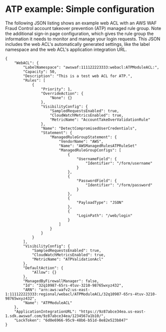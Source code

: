 # ATP example: Simple configuration<a name="waf-atp-control-example-basic"></a>

The following JSON listing shows an example web ACL with an AWS WAF Fraud Control account takeover prevention \(ATP\) managed rule group\. Note the additional sign\-in page configuration, which gives the rule group the information it needs to monitor and manage your login requests\. This JSON includes the web ACL's automatically generated settings, like the label namespace and the web ACL's application integration URL\.

```
{
    "WebACL": {
        "LabelNamespace": "awswaf:111122223333:webacl:ATPModuleACL:",
        "Capacity": 50,
        "Description": "This is a test web ACL for ATP.",
        "Rules": [
            {
                "Priority": 1,
                "OverrideAction": {
                    "None": {}
                },
                "VisibilityConfig": {
                    "SampledRequestsEnabled": true,
                    "CloudWatchMetricsEnabled": true,
                    "MetricName": "AccountTakeOverValidationRule"
                },
                "Name": "DetectCompromisedUserCredentials",
                "Statement": {
                    "ManagedRuleGroupStatement": {
                        "VendorName": "AWS",
                        "Name": "AWSManagedRulesATPRuleSet"
                        "ManagedRuleGroupConfigs": [
                            {
                                "UsernameField": {
                                    "Identifier": "/form/username"
                                }
                            },
                            {
                                "PasswordField": {
                                    "Identifier": "/form/password"
                                }
                            },
                            {
                                "PayloadType": "JSON"
                            },
                            {
                                "LoginPath": "/web/login"
                            }
                        ]
                    }
                }
            }
        ],
        "VisibilityConfig": {
            "SampledRequestsEnabled": true,
            "CloudWatchMetricsEnabled": true,
            "MetricName": "ATPValidationAcl"
        },
        "DefaultAction": {
            "Allow": {}
        },
        "ManagedByFirewallManager": false,
        "Id": "32q10987-65rs-4tuv-3210-98765wxyz432",
        "ARN": "arn:aws:wafv2:us-east-1:111122223333:regional/webacl/ATPModuleACL/32q10987-65rs-4tuv-3210-98765wxyz432",
        "Name": "ATPModuleACL"
    },
    "ApplicationIntegrationURL": "https://9z87abce34ea.us-east-1.sdk.awswaf.com/9z87abce34ea/1234567a1b10/",
    "LockToken": "6d0e6966-95c9-48b6-b51d-8e82e523b847"
}
```